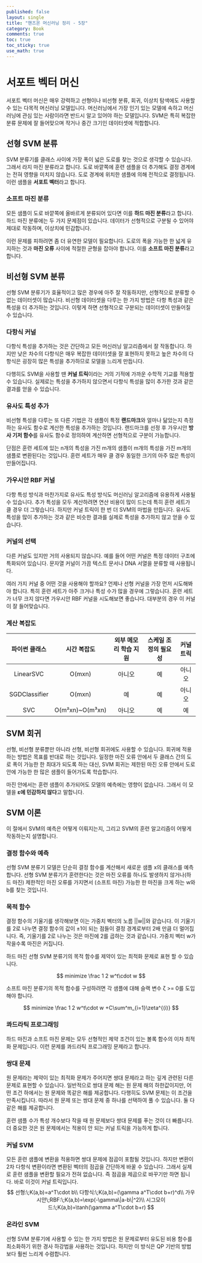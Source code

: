 ```yaml
---
published: false
layout: single
title: "핸즈온 머신러닝 정리 - 5장"
category: Book
comments: true
toc: true
toc_sticky: true
use_math: true
---
```


# 서포트 벡터 머신

서포트 벡터 머신은 매우 강력하고 선형이나 비선형 분류, 회귀, 이상치 탐색에도 사용할 수 있는 다목적 머신러닝 모델입니다. 머신러닝에서 가장 인기 있는 모델에 속하고 머신러닝에 관심 있는 사람이라면 반드시 알고 있어야 하는 모델입니다. SVM은 특히 복잡한 분류 문제에 잘 들어맞으며 작거나 중간 크기인 데이터셋에 적합합니다.



## 선형 SVM 분류

SVM 분류기를 클래스 사이에 가장 폭이 넓은 도로를 찾는 것으로 생각할 수 있습니다. 그래서 라지 마진 분류라고 합니다. 도로 바깥쪽에 훈련 샘플을 더 추가해도 결정 경계에는 전혀 영향을 미치지 않습니다. 도로 경계에 위치한 샘플에 의해 전적으로 결정됩니다. 이런 샘플을 **서포트 벡터**라고 합니다.



### 소프트 마진 분류

모든 샘플이 도로 바깥쪽에 올바르게 분류되어 있다면 이를 **하드 마진 분류**라고 합니다. 하드 마진 분류에는 두 가지 문제점이 있습니다. 데이터가 선형적으로 구분될 수 있어야 제대로 작동하며, 이상치에 민감합니다.

이런 문제를 피하려면 좀 더 유연한 모델이 필요합니다. 도로의 폭을 가능한 한 넓게 유지하는 것과 **마진 오류** 사이에 적절한 균형을 잡아야 합니다. 이를 **소프트 마진 분류**라고 합니다.



## 비선형 SVM 분류

선형 SVM 분류기가 효율적이고 많은 경우에 아주 잘 작동하지만, 선형적으로 분류할 수 없는 데이터셋이 많습니다. 비선형 데이터셋을 다루는 한 가지 방법은 다항 특성과 같은 특성을 더 추가하는 것입니다. 이렇게 하면 선형적으로 구분되는 데이터셋이 만들어질 수 있습니다.



### 다항식 커널

다항식 특성을 추가하는 것은 간단하고 모든 머신러닝 알고리즘에서 잘 작동합니다. 하지만 낮은 차수의 다항식은 매우 복잡한 데이터셋을 잘 표현하지 못하고 높은 차수의 다항식은 굉장히 많은 특성을 추가하므로 모델을 느리게 만듭니다.

다행히도 SVM을 사용할 땐 **커널 트릭**이라는 거의 기적에 가까운 수학적 기교를 적용할 수 있습니다. 실제로는 특성을 추가하지 않으면서 다항식 특성을 많이 추가한 것과 같은 결과를 얻을 수 있습니다.



### 유사도 특성 추가

비선형 특성을 다루는 또 다른 기법은 각 샘플이 특정 **랜드마크**와 얼마나 닮았는지 측정하는 유사도 함수로 계산한 특성을 추가하는 것입니다. 랜드마크를 선정 후 가우시안 **방사 기저 함수**를 유사도 함수로 정의하여 계산하면 선형적으로 구분이 가능합니다.

단점은 훈련 세트에 있는 n개의 특성을 가진 m개의 샘플이 m개의 특성을 가진 m개의 샘플로 변환된다는 것입니다. 훈련 세트가 매우 클 경우 동일한 크기의 아주 많은 특성이 만들어집니다.



### 가우시안 RBF 커널

다항 특성 방식과 마찬가지로 유사도 특성 방식도 머신러닝 알고리즘에 유용하게 사용될 수 있습니다. 추가 특성을 모두 계산하려면 연산 비용이 많이 드는데 특히 훈련 세트가 클 경우 더 그렇습니다. 하지만 커널 트릭이 한 번 더 SVM의 마법을 만듭니다. 유사도 특성을 많이 추가하는 것과 같은 비슷한 결과를 실제로 특성을 추가하지 않고 얻을 수 있습니다.



### 커널의 선택

다른 커널도 있지만 거의 사용되지 않습니다. 예를 들어 어떤 커널은 특정 데이터 구조에 특화되어 있습니다. 문자열 커널이 가끔 텍스트 문서나 DNA 서열을 분류할 때 사용됩니다.

여러 가지 커널 중 어떤 것을 사용해야 할까요? 언제나 선형 커널을 가장 먼저 시도해봐야 합니다. 특히 훈련 세트가 아주 크거나 특성 수가 많을 경우에 그렇습니다. 훈련 세트가 너무 크지 않다면 가우시안 RBF 커널을 시도해보면 좋습니다. 대부분의 경우 이 커널이 잘 들어맞습니다.



### 계산 복잡도

| 파이썬 클래스 |   시간 복잡도   | 외부 메모리 학습 지원 | 스케일 조정의 필요성 | 커널 트릭 |
| :-----------: | :-------------: | :-------------------: | :------------------: | :-------: |
|   LinearSVC   |     O(mxn)      |        아니오         |          예          |  아니오   |
| SGDClassifier |     O(mxn)      |          예           |          예          |  아니오   |
|      SVC      | O(m²xn)~O(m³xn) |        아니오         |          예          |    예     |



## SVM 회귀

선형, 비선형 분류뿐만 아니라 선형, 비선형 회귀에도 사용할 수 있습니다. 회귀에 적용하는 방법은 목표를 반대로 하는 것입니다. 일정한 마진 오류 안에서 두 클래스 간의 도로 폭이 가능한 한 최대가 되도록 하는 대신, SVM 회귀는 제한된 마진 오류 안에서 도로 안에 가능한 한 많은 샘플이 들어가도록 학습합니다.

마진 안에서는 훈련 샘플이 추가되어도 모델의 예측에는 영향이 없습니다. 그래서 이 모델을 **ε에 민감하지 않다**고 말합니다.



## SVM 이론

이 절에서 SVM의 예측은 어떻게 이뤄지는지, 그리고 SVM의 훈련 알고리즘이 어떻게 작동하는지 설명합니다.



### 결정 함수와 예측

선형 SVM 분류기 모델은 단순히 결정 함수를 계산해서 새로운 샘플 x의 클래스를 예측합니다. 선형 SVM 분류기가 훈련한다는 것은 마진 오류를 하나도 발생하지 않거나(하드 마진) 제한적인 마진 오류를 가지면서 (소프트 마진) 가능한 한 마진을 크게 하는 w와 b를 찾는 것입니다.



### 목적 함수

결정 함수의 기울기를 생각해보면 이는 가중치 벡터의 노름 ||w||와 같습니다. 이 기울기를 2로 나누면 결정 함수의 값이 ±1이 되는 점들이 결정 경계로부터 2배 만큼 더 멀어집니다. 즉, 기울기를 2로 나누는 것은 마진에 2를 곱하는 것과 같습니다. 가중치 벡터 w가 작을수록 마진은 커집니다.

하드 마진 선형 SVM 분류기의 목적 함수를 제약이 있는 최적화 문제로 표현 할 수 있습니다.


$$
minimize \frac 1 2 w^t\cdot w
$$


소프트 마진 분류기의 목적 함수를 구성하려면 각 샘플에 대해 슬랙 변수 ζ >= 0를 도입해야 합니다.


$$
minimize \frac 1 2 w^t\cdot w +C\sum^m_{i=1}\zeta^{(i)}
$$


### 콰드라틱 프로그래밍

하드 마진과 소프트 마진 문제는 모두 선형적인 제약 조건이 있는 볼록 함수의 이차 최적화 문제입니다. 이런 문제를 콰드라틱 프로그래밍 문제라고 합니다.



### 쌍대 문제

원 문제라는 제약이 있는 최적화 문제가 주어지면 쌍대 문제라고 하는 깊게 관련된 다른 문제로 표현할 수 있습니다. 일반적으로 쌍대 문제 해는 원 문제 해의 하한값이지만, 어떤 조건 하에서는 원 문제와 똑같은 해를 제공합니다. 다행히도 SVM 문제는 이 조건을 만족시킵니다. 따라서 원 문제 또는 쌍대 문제 중 하나를 선택하여 풀 수 있습니다. 둘 다 같은 해를 제공합니다.

훈련 샘플 수가 특성 개수보다 작을 때 원 문제보다 쌍대 문제를 푸는 것이 더 빠릅니다. 더 중요한 것은 원 문제에서는 적용이 안 되는 커널 트릭을 가능하게 합니다.



### 커널 SVM

모든 훈련 샘플에 변환을 적용하면 쌍대 문제에 점곱이 포함될 것입니다. 하지만 변환이 2차 다항식 변환이라면 변환된 벡터의 점곱을 간단하게 바꿀 수 있습니다. 그래서 실제로 훈련 샘플을 변환할 필요가 전혀 없습니다. 즉 점곱을 제곱으로 바꾸기만 하면 됩니다. 바로 이것이 커널 트릭입니다.
$$
선형:\;K(a,b)=a^T\cdot b\\
다항식:\;K(a,b)=(\gamma a^T\cdot b+r)^d\\
가우시안\;RBF:\;K(a,b)=\exp(-\gamma\|a-b\|^2)\\
시그모이드:\;K(a,b)=\tanh(\gamma a^T\cdot b+r)
$$


### 온라인 SVM

선형 SVM 분류기에 사용할 수 있는 한 가지 방법은 원 문제로부터 유도된 비용 함수를 최소화하기 위한 경사 하강법을 사용하는 것입니다. 하지만 이 방식은 QP 기반의 방법보다 훨씬 느리게 수렴합니다.
